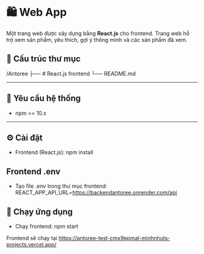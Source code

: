 # 🛍️ Web App
Một trang web được xây dựng bằng **React.js** cho frontend. Trang web hỗ trợ xem sản phẩm, yêu thích, gợi ý thông minh và các sản phẩm đã xem.

## 📁 Cấu trúc thư mục
/Antoree
├── # React.js frontend
└── README.md

---

## 🧩 Yêu cầu hệ thống

- npm >= 10.x

---

## ⚙️ Cài đặt

- Frontend (React.js):
    npm install

## Frontend .env

- Tạo file .env trong thư mục frontend: REACT_APP_API_URL=https://backendantoree.onrender.com/api

## 🚀 Chạy ứng dụng

- Chạy frontend:
    npm start

Frontend sẽ chạy tại https://antoree-test-cmx9epmal-minhnhuts-projects.vercel.app/
